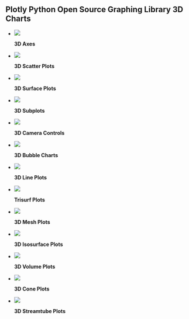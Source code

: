 ## Plotly Python Open Source Graphing Library 3D Charts

<div class="grid cards" markdown>

-   [![](https://images.plot.ly/plotly-documentation/thumbnail/3d-axes.png)](3d-axes.md)

    **3D Axes**


-   [![](https://images.plot.ly/plotly-documentation/thumbnail/3d-scatter.jpg)](3d-scatter-plots.md)

    **3D Scatter Plots**


-   [![](https://images.plot.ly/plotly-documentation/thumbnail/3d-surface.jpg)](3d-surface-plots.md)

    **3D Surface Plots**


-   [![](https://images.plot.ly/plotly-documentation/thumbnail/3d-subplots.jpg)](3d-subplots.md)

    **3D Subplots**


-   [![](https://images.plot.ly/plotly-documentation/thumbnail/3d-camera-controls.jpg)](3d-camera-controls.md)

    **3D Camera Controls**


-   [![](https://images.plot.ly/plotly-documentation/thumbnail/3dbubble.jpg)](3d-bubble-charts.md)

    **3D Bubble Charts**


-   [![](https://images.plot.ly/plotly-documentation/thumbnail/3d-line.jpg)](3d-line-plots.md)

    **3D Line Plots**


-   [![](https://images.plot.ly/plotly-documentation/thumbnail/trisurf.jpg)](trisurf.md)

    **Trisurf Plots**


-   [![](https://images.plot.ly/plotly-documentation/thumbnail/3d-mesh.jpg)](3d-mesh.md)

    **3D Mesh Plots**


-   [![](https://images.plot.ly/plotly-documentation/thumbnail/isosurface.jpg)](3d-isosurface-plots.md)

    **3D Isosurface Plots**


-   [![](https://images.plot.ly/plotly-documentation/thumbnail/3d-volume-plots.jpg)](3d-volume.md)

    **3D Volume Plots**


-   [![](https://images.plot.ly/plotly-documentation/thumbnail/3dcone.png)](cone-plot.md)

    **3D Cone Plots**


-   [![](https://images.plot.ly/plotly-documentation/thumbnail/streamtube.jpg)](streamtube-plot.md)

    **3D Streamtube Plots**

</div>
